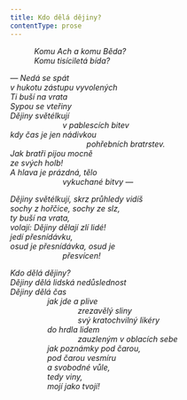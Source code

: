 ```yaml
---
title: Kdo dělá dějiny?
contentType: prose
---
```


           _Komu Ach a komu Běda?  
           Komu tisíciletá bída?_

_— Nedá se spát  
v hukotu zástupu vyvolených  
Ti buší na vrata  
Sypou se vteřiny  
Dějiny světélkují  
                        v pablescích bitev  
kdy čas je jen nádivkou  
                                   pohřebních bratrstev.  
Jak bratři pijou mocně  
ze svých holb!  
A hlava je prázdná, tělo  
                        vykuchané bitvy —_

_Dějiny světélkují, skrz průhledy vidíš  
sochy z hořčice, sochy ze slz,  
ty buší na vrata,  
volají: _Dějiny dělají zlí lidé!_  
jedí přesnídávku,  
osud je přesnídávka, osud je  
                        přesvícen!_

_Kdo dělá dějiny?  
_Dějiny dělá lidská nedůslednost  
Dějiny dělá čas_  
                 jak jde a plive  
                               zrezavělý sliny  
                               svý kratochvilný likéry  
                 do hrdla lidem  
                               zauzleným v oblacích sebe  
                 jak poznámky pod čarou,  
                 pod čarou vesmíru  
                 a svobodné vůle,  
                 tedy viny,  
                 mojí jako tvojí!_
